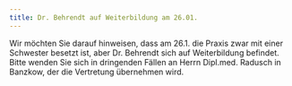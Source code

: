 ```yaml
---
title: Dr. Behrendt auf Weiterbildung am 26.01.
---
```


Wir möchten Sie darauf hinweisen, dass am 26.1. die Praxis zwar mit einer Schwester besetzt ist, aber Dr. Behrendt sich  auf Weiterbildung befindet. Bitte wenden Sie sich in dringenden Fällen an Herrn Dipl.med. Radusch in Banzkow, der die Vertretung übernehmen wird.
